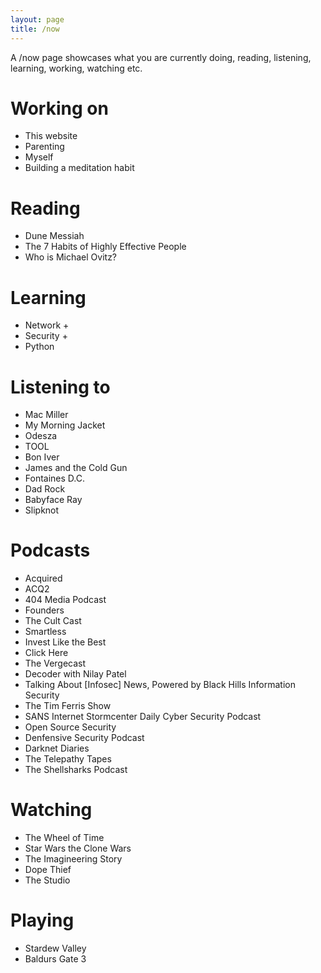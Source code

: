 ```yaml
---
layout: page
title: /now
---
```


A /now page showcases what you are currently doing, reading, listening, learning, working, watching etc.

# Working on

- This website
- Parenting
- Myself
- Building a meditation habit

# Reading

- Dune Messiah 
- The 7 Habits of Highly Effective People
- Who is Michael Ovitz?

# Learning

- Network +
- Security +
- Python

# Listening to

- Mac Miller
- My Morning Jacket
- Odesza
- TOOL
- Bon Iver
- James and the Cold Gun
- Fontaines D.C.
- Dad Rock
- Babyface Ray
- Slipknot

# Podcasts

- Acquired
- ACQ2
- 404 Media Podcast
- Founders
- The Cult Cast
- Smartless
- Invest Like the Best
- Click Here
- The Vergecast
- Decoder with Nilay Patel
- Talking About [Infosec] News, Powered by Black Hills Information Security
- The Tim Ferris Show
- SANS Internet Stormcenter Daily Cyber Security Podcast
- Open Source Security
- Denfensive Security Podcast
- Darknet Diaries
- The Telepathy Tapes
- The Shellsharks Podcast

# Watching

- The Wheel of Time
- Star Wars the Clone Wars
- The Imagineering Story
- Dope Thief
- The Studio

# Playing

- Stardew Valley
- Baldurs Gate 3
